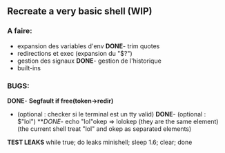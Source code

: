 ## Recreate a very basic shell (WIP)

### A faire:

- expansion des variables d'env
**DONE**- trim quotes
- redirections et exec (expansion du "$?")
- gestion des signaux
**DONE**- gestion de l'historique
- built-ins



### BUGS:

**DONE**- **Segfault if free(token->redir)**
- (optional : checker si le terminal est un tty valid)
**DONE**- (optional : $"lol")
***DONE*- echo "lol"okep => lolokep (they are the same element)
 (the current shell treat "lol" and okep as separated elements)





**TEST LEAKS**
while true; do leaks minishell; sleep 1.6; clear; done
